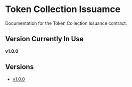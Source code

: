 # Token Collection Issuamce

Documentation for the Token Collection Issuance contract.

## Version Currently In Use

**v1.0.0**

## Versions

- [v1.0.0](./v1.0.0/README.md)
